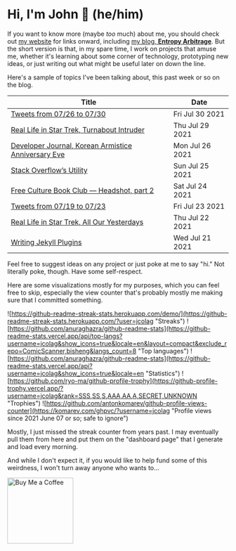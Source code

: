 # Hi, I'm John 👋 (he/him)

If you want to know more (maybe *too* much) about me, you should check out [my website](https://john.colagioia.net/) for links onward, including [my blog, **Entropy Arbitrage**](https://john.colagioia.net/blog).  But the short version is that, in my spare time, I work on projects that amuse me, whether it's learning about some corner of technology, prototyping new ideas, or just writing out what might be useful later on down the line.

Here's a sample of topics I've been talking about, this past week or so on the blog.

|Title|Date|
|-----|-------|
|[Tweets from 07/26 to 07/30](https://john.colagioia.net/blog/media/2021/07/30/week.html)|Fri Jul 30 2021|
|[Real Life in Star Trek, Turnabout Intruder](https://john.colagioia.net/blog/2021/07/29/turnabout.html)|Thu Jul 29 2021|
|[Developer Journal, Korean Armistice Anniversary Eve](https://john.colagioia.net/blog/2021/07/26/armistice.html)|Mon Jul 26 2021|
|[Stack Overflow’s Utility](https://john.colagioia.net/blog/media/2021/07/25/stack.html)|Sun Jul 25 2021|
|[Free Culture Book Club — Headshot, part 2](https://john.colagioia.net/blog/2021/07/24/headshot.html)|Sat Jul 24 2021|
|[Tweets from 07/19 to 07/23](https://john.colagioia.net/blog/media/2021/07/23/week.html)|Fri Jul 23 2021|
|[Real Life in Star Trek, All Our Yesterdays](https://john.colagioia.net/blog/2021/07/22/yesterday.html)|Thu Jul 22 2021|
|[Writing Jekyll Plugins](https://john.colagioia.net/blog/2021/07/21/jekyll.html)|Wed Jul 21 2021|

Feel free to suggest ideas on any project or just poke at me to say "hi." Not literally poke, though. Have some self-respect.

Here are some visualizations mostly for my purposes, which you can feel free to skip, especially the view counter that's probably mostly me making sure that I committed something.

![https://github-readme-streak-stats.herokuapp.com/demo/](https://github-readme-streak-stats.herokuapp.com/?user=jcolag "Streaks")
![https://github.com/anuraghazra/github-readme-stats](https://github-readme-stats.vercel.app/api/top-langs?username=jcolag&show_icons=true&locale=en&layout=compact&exclude_repo=ComicScanner,bisheng&langs_count=8 "Top languages")
![https://github.com/anuraghazra/github-readme-stats](https://github-readme-stats.vercel.app/api?username=jcolag&show_icons=true&locale=en "Statistics")
![https://github.com/ryo-ma/github-profile-trophy](https://github-profile-trophy.vercel.app/?username=jcolag&rank=SSS,SS,S,AAA,AA,A,SECRET,UNKNOWN "Trophies")
![https://github.com/antonkomarev/github-profile-views-counter](https://komarev.com/ghpvc/?username=jcolag "Profile views since 2021 June 07 or so; safe to ignore")

Mostly, I just missed the streak counter from years past.  I may eventually pull them from here and put them on the "dashboard page" that I generate and load every morning.

And while I don't expect it, if you would like to help fund some of this weirdness, I won't turn away anyone who wants to...

[<img src="https://cdn.buymeacoffee.com/buttons/v2/default-yellow.png" alt="Buy Me a Coffee" width="150px"/>](https://www.buymeacoffee.com/jcolag)
